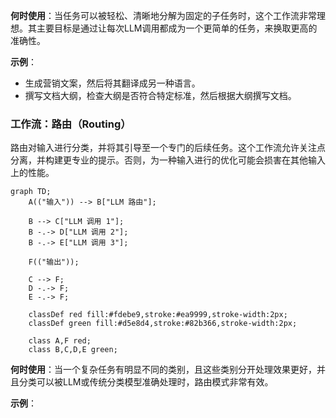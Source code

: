 **何时使用**：当任务可以被轻松、清晰地分解为固定的子任务时，这个工作流非常理想。其主要目标是通过让每次LLM调用都成为一个更简单的任务，来换取更高的准确性。

**示例**：
-   生成营销文案，然后将其翻译成另一种语言。
-   撰写文档大纲，检查大纲是否符合特定标准，然后根据大纲撰写文档。

### 工作流：路由（Routing）

路由对输入进行分类，并将其引导至一个专门的后续任务。这个工作流允许关注点分离，并构建更专业的提示。否则，为一种输入进行的优化可能会损害在其他输入上的性能。

```mermaid
graph TD;
    A(("输入")) --> B["LLM 路由"];
    
    B --> C["LLM 调用 1"];
    B -.-> D["LLM 调用 2"];
    B -.-> E["LLM 调用 3"];

    F(("输出"));

    C --> F;
    D -.-> F;
    E -.-> F;

    classDef red fill:#fdebe9,stroke:#ea9999,stroke-width:2px;
    classDef green fill:#d5e8d4,stroke:#82b366,stroke-width:2px;
    
    class A,F red;
    class B,C,D,E green;
```

**何时使用**：当一个复杂任务有明显不同的类别，且这些类别分开处理效果更好，并且分类可以被LLM或传统分类模型准确处理时，路由模式非常有效。

**示例**： 